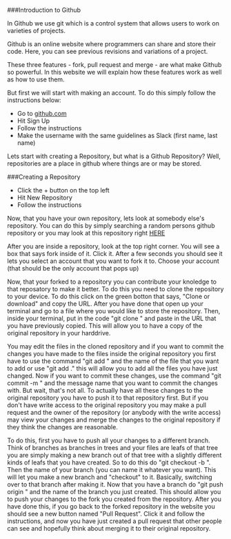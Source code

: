###Introduction to Github

In Github we use git which is a control system that allows users to work on varieties of projects.

Github is an online website where programmers can share and store their code. Here, you can see previous revisions and variations of a project.

These three features - fork, pull request and merge - are what make Github so powerful. In this website we will explain how these features work as well as how to use them.

But first we will start with making an account.
To do this simply follow the instructions below:

  * Go to [github.com](github.com)
  * Hit Sign Up
  * Follow the instructions
  * Make the username with the same guidelines as Slack (first name, last name)

Lets start with creating a Repository, but what is a Github Repository? Well, repositories are a place in github where things are or may be stored.  

###Creating a Repository

  * Click the + button on the top left
  * Hit New Repository
  * Follow the instructions

Now, that you have your own repository, lets look at somebody else's repository. You can do this by simply searching a random persons github repository or you may look at this repository right [HERE](https://github.com/araiyan/Own-Website)

After you are inside a repository, look at the top right corner. You will see a box that says fork inside of it.
Click it.
After a few seconds you should see it lets you select an account that you want to fork it to.
Choose your account (that should be the only account that pops up)

Now, that your forked to a repository you can contribute your knoledge to that reposatory to make it better. To do this you need to clone the repository to your device. To do this click on the green botton that says, "Clone or download" and copy the URL. After you have done that open up your terminal and go to a file where you would like to store the repository. Then, inside your terminal, put in the code "git clone " and paste in the URL that you have previously copied. This will allow you to have a copy of the original repository in your harddrive.

You may edit the files in the cloned repository and if you want to commit the changes you have made to the files inside the original repository you first have to use the command "git add " and the name of the file that you want to add or use "git add ." this will allow you to add all the files you have just changed. Now if you want to commit these changes, use the command "git commit -m " and the message name that you want to commit the changes with. But wait, that's not all. To actually have all these changes to the original repository you have to push it to that repository first. But if you don't have write access to the original repository you may make a pull request and the owner of the repository (or anybody with the write access) may view your changes and merge the changes to the original repository if they think the changes are reasonable.

To do this, first you have to push all your changes to a different branch. Think of branches as branches in trees and your files are leafs of that tree you are simply making a new branch out of that tree with a slightly different kinds of leafs that you have created. So to do this do "git checkout -b ". Then the name of your branch (you can name it whatever you want). This will let you make a new branch and "checkout" to it. Basically, switching over to that branch after making it. Now that you have a branch do "git push origin " and the name of the branch you just created. This should allow you to push your changes to the fork you created from the repository. After you have done this, if you go back to the forked repository in the website you should see a new button named "Pull Request". Click it and follow the instructions, and now you have just created a pull request that other people can see and hopefully think about merging it to their original repository.
